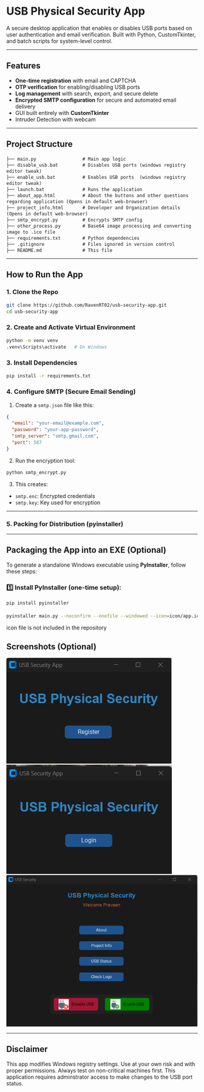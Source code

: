 # USB Physical Security App

A secure desktop application that enables or disables USB ports based on user authentication and email verification. Built with Python, CustomTkinter, and batch scripts for system-level control.

---

## Features

- **One-time registration** with email and CAPTCHA
- **OTP verification** for enabling/disabling USB ports
- **Log management** with search, export, and secure delete
- **Encrypted SMTP configuration** for secure and automated email delivery
- GUI built entirely with **CustomTkinter**
- Intruder Detection with webcam

---

## Project Structure

```
├── main.py                 # Main app logic
├── disable_usb.bat         # Disables USB ports (windows registry editor tweak)
├── enable_usb.bat          # Enables USB ports  (windows registry editor tweak)
├── launch.bat              # Runs the application
├── about_app.html          # About the buttons and other questions regarding application (Opens in default web-browser)
├── project_info.html       # Developer and Organization details (Opens in default web-browser)
├── smtp_encrypt.py         # Encrypts SMTP config
├── other_process.py        # Base64 image processing and converting image to .ico file
├── requirements.txt        # Python dependencies
├── .gitignore              # Files ignored in version control
├── README.md               # This file
```

---

## How to Run the App

### 1️. Clone the Repo
```bash
git clone https://github.com/RavenRT02/usb-security-app.git
cd usb-security-app
```

### 2️. Create and Activate Virtual Environment
```bash
python -m venv venv
.venv\Scripts\activate   # On Windows
```

### 3️. Install Dependencies
```bash
pip install -r requirements.txt
```

### 4️. Configure SMTP (Secure Email Sending)

1. Create a `smtp.json` file like this:

```json
{
  "email": "your-email@example.com",
  "password": "your-app-password",
  "smtp_server": "smtp.gmail.com",
  "port": 587
}
```

2. Run the encryption tool:
```bash
python smtp_encrypt.py
```

3. This creates:
- `smtp.enc`: Encrypted credentials
- `smtp.key`: Key used for encryption

---

### 5. Packing for Distribution (pyinstaller)

---
## Packaging the App into an EXE (Optional)

To generate a standalone Windows executable using **PyInstaller**, follow these steps:

### 1️⃣ Install PyInstaller (one-time setup):
```bash
pip install pyinstaller

pyinstaller main.py --noconfirm --onefile --windowed --icon=icon/app.ico --name "USB Security App"
```
icon file is not included in the repository 

## Screenshots (Optional)

![App Screenshot](assets/app_registration_screen.png)
![App Screenshot](assets/app_login_screen.png)
![App Screenshot](assets/app_main_screen.png)


---

## Disclaimer

This app modifies Windows registry settings. Use at your own risk and with proper permissions. Always test on non-critical machines first. This application requires adminstrator access to make changes to the USB port status.
